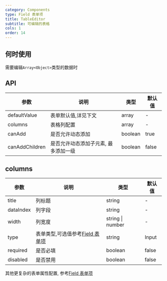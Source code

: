 ```yaml
---
category: Components
type: Field 表单项
title: TableEditor
subtitle: 可编辑的表格
cols: 1
order: 14
---
```


## 何时使用

需要编辑`Array<Object>`类型的数据时

## API

| 参数           | 说明                                 | 类型    | 默认值 |
| -------------- | ------------------------------------ | ------- | ------ |
| defaultValue   | 表单默认值,详见下文                  | array   | -      |
| columns        | 表格列配置                           | array   | -      |
| canAdd         | 是否允许动态添加                     | boolean | true   |
| canAddChildren | 是否允许动态添加子元素, 最多添加一级 | boolean | false  |

## columns

| 参数      | 说明                                                                   | 类型             | 默认值 |
| --------- | ---------------------------------------------------------------------- | ---------------- | ------ |
| title     | 列标题                                                                 | string           | -      |
| dataIndex | 列字段                                                                 | string           | -      |
| width     | 列宽度                                                                 | string \| number | -      |
| type      | 表单类型,可选值参考[Field 表单项](/components/Field/components/Input/) | string           | Input  |
| required  | 是否必填                                                               | boolean          | false  |
| disabled  | 是否禁用                                                               | boolean          | false  |

其他更复杂的表单属性配置, 参考[Field 表单项](/components/Field/components/Input/)
